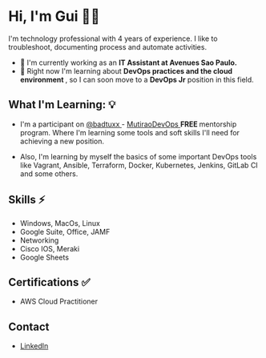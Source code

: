 # Hi, I'm Gui 🤘🏽


I'm technology professional with 4 years of experience. I like to troubleshoot, documenting process and automate activities. 

* 🔭 I'm currently working as an <strong> IT Assistant at Avenues Sao Paulo. </strong>
* 🌱 Right now I'm learning about <strong> DevOps practices and the cloud environment </strong>, so I can soon move to a **DevOps Jr** position in this field.


## What I'm Learning: 💡
- I'm a participant on <a href=https://github.com/badtuxx> @badtuxx </a> - <a href=https://github.com/badtuxx/MutiraoDevOps> MutiraoDevOps </a> <strong> FREE </strong> mentorship program. Where I'm learning some tools and soft skills I'll need for achieving a new position.

- Also, I'm learning by myself the basics of some important DevOps tools like Vagrant, Ansible, Terraform, Docker, Kubernetes, Jenkins, GitLab CI and some others.

## Skills ⚡

- Windows, MacOs, Linux
- Google Suite, Office, JAMF
- Networking
- Cisco IOS, Meraki
- Google Sheets

## Certifications ✅
- AWS Cloud Practitioner

## Contact
- <a href="https://www.linkedin.com/in/guilherme-rodrigues07/">LinkedIn</a>
